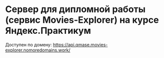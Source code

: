 # Сервер для дипломной работы (сервис Movies-Explorer) на курсе Яндекс.Практикум

Доступен по домену: https://api.qmase.movies-explorer.nomoredomains.work/
